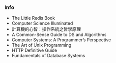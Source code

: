 ### Info
- The Little Redis Book
- Computer Science Illuminated
- 計算機的心智︰操作系統之哲學原理
- A Common-Sense Guide to DS and Algorithms
- Computer Systems: A Programmer’s Perspective
- The Art of Unix Programming 
- HTTP Definitive Guide 
- Fundamentals of Database Systems